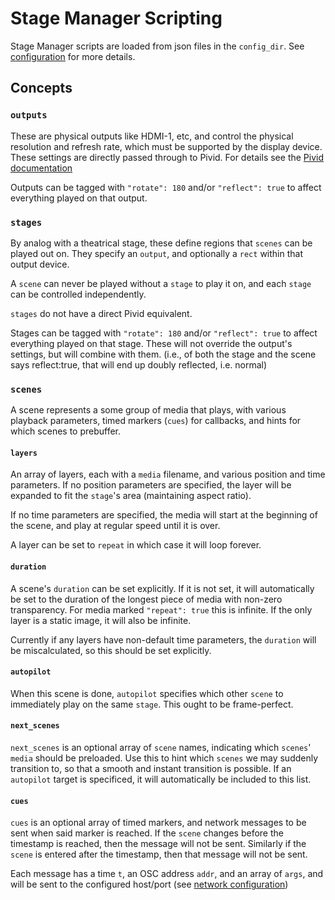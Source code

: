 # Stage Manager Scripting

Stage Manager scripts are loaded from json files in the `config_dir`.  See [configuration](config.md) for more details.

## Concepts

### `outputs`
These are physical outputs like HDMI-1, etc, and control the physical resolution and refresh rate, which must be supported by the display device. These settings are directly passed through to Pivid.
For details see the [Pivid documentation](https://github.com/egnor/pivid/blob/main/doc/script.md)

Outputs can be tagged with `"rotate": 180` and/or `"reflect": true` to affect everything played on that output. 

### `stages`
By analog with a theatrical stage, these define regions that `scenes` can be played out on.  They specify an `output`, and optionally a `rect` within that output device.  

A `scene` can never be played without a `stage` to play it on, and each `stage` can be controlled independently.  

`stages` do not have a direct Pivid equivalent.

Stages can be tagged with `"rotate": 180` and/or `"reflect": true` to affect everything played on that stage.  These will not override the output's settings, but will combine with them.  (i.e., of both the stage and the scene says reflect:true, that will end up doubly reflected, i.e. normal)

### `scenes`
A scene represents a some group of media that plays, with various playback parameters, timed markers (`cues`) for callbacks, and hints for which scenes to prebuffer.

#### `layers`
An array of layers, each with a `media` filename, and various position and time parameters. If no position parameters are specified, the layer will be expanded to fit the `stage`'s area (maintaining aspect ratio). 

If no time parameters are specified, the media will start at the beginning of the scene, and play at regular speed until it is over.  

A layer can be set to `repeat` in which case it will loop forever.  

#### `duration`

A scene's `duration` can be set explicitly. If it is not set, it will automatically be set to the duration of the longest piece of media with non-zero transparency.  For media marked `"repeat": true` this is infinite.  If the only layer is a static image, it will also be infinite.

Currently if any layers have non-default time parameters, the `duration` will be miscalculated, so this should be set explicitly.

#### `autopilot`

When this scene is done, `autopilot` specifies which other `scene` to immediately play on the same `stage`.  This ought to be frame-perfect.

#### `next_scenes`

`next_scenes` is an optional array of `scene` names, indicating which `scenes`' `media` should be preloaded. Use this to hint which `scenes` we may suddenly transition to, so that a smooth and instant transition is possible.  If an `autopilot` target is specificed, it will automatically be included to this list.

#### `cues`

`cues` is an optional array of timed markers, and network messages to be sent when said marker is reached.  If the `scene` changes before the timestamp is reached, then the message will not be sent. Similarly if the `scene` is entered after the timestamp, then that message will not be sent.

Each message has a time `t`, an OSC address `addr`, and an array of `args`, and will be sent to the configured host/port (see [network configuration](config.md))
